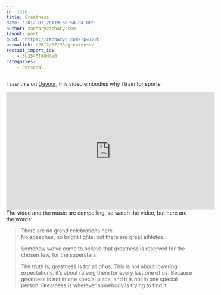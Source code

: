 ```yaml
---
id: 1226
title: Greatness
date: '2012-07-28T19:58:50-04:00'
author: zacharyzacharyccom
layout: post
guid: 'https://zacharyc.com/?p=1226'
permalink: /2012/07/28/greatness/
restapi_import_id:
    - 5b3546f08dfe0
categories:
    - Personal
---
```


I saw this on [Devour](http://www.devour.com), this video embodies why I train for sports:

<div class="jetpack-video-wrapper"><span class="embed-youtube" style="text-align:center; display: block;"><iframe allowfullscreen="true" class="youtube-player" height="315" sandbox="allow-scripts allow-same-origin allow-popups allow-presentation" src="https://www.youtube.com/embed/gHFhGDWP9Fs?version=3&rel=1&showsearch=0&showinfo=1&iv_load_policy=1&fs=1&hl=en-US&autohide=2&wmode=transparent" style="border:0;" width="560"></iframe></span></div>The video and the music are compelling, so watch the video, but here are the words:

> There are no grand celebrations here.  
> No speeches, no bright lights, but there are great athletes.
> 
> Somehow we’ve come to believe that greatness is reserved for the chosen few, for the superstars.
> 
> The truth is, greatness is for all of us. This is not about lowering expectations, it’s about raising them for every last one of us. Because greatness is not in one special place, and it is not in one special person. Greatness is wherever somebody is trying to find it.